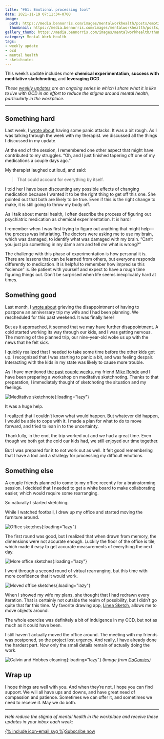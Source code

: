```yaml
---
title: "#61: Emotional processing tool"
date: 2021-11-19 07:11:34-0700
image: 
  path: https://media.bennorris.com/images/mentalworkhealth/posts/emotional-processing.jpg
  thumbnail: https://media.bennorris.com/images/mentalworkhealth/posts/thumbnails/emotional-processing.jpg
gallery_thumb: https://media.bennorris.com/images/mentalworkhealth/thumbs/emotional-processing.jpg
category: Mental Work Health
tags:
- weekly update
- ocd
- mental health
- sketchnotes
---
```


This week’s update includes more **chemical experimentation**, **success with meditative sketchnoting**, and **leveraging OCD**.

_These [weekly updates](https://bennorris.com/tags/weekly-update/) are an ongoing series in which I share what it is like to live with OCD in an effort to reduce the stigma around mental health, particularly in the workplace._

***


## Something hard

Last week, I [wrote about](https://bennorris.com/2021/11/11/i-feel-calm) having some panic attacks. It was a bit rough. As I was talking through the week with my therapist. we discussed all the things I discussed in my update.

At the end of the session, I remembered one other aspect that might have contributed to my struggles. “Oh, and I just finished tapering off one of my medications a couple days ago.”

My therapist laughed out loud, and said:

> That could account for everything by itself.

I told her I have been discounting any possible effects of changing medication because I wanted it to be the right thing to get off this one. She pointed out that both are likely to be true. Even if this is the right change to make, it is still going to throw my body off.

As I talk about mental health, I often describe the process of figuring out psychiatric medication as chemical experimentation. It is hard!

I remember when I was first trying to figure out anything that might help—the process was infuriating. The doctors were asking me to use my brain, which was damaged, to identify what was damaged with my brain. “Can’t you just jab something in my damn arm and tell *me* what is wrong?”

The challenge with this phase of experimentation is how personal it is. There are lessons that can be learned from others, but everyone responds differently to medication. It is helpful to remember how imprecise this “science” is. Be patient with yourself and expect to have a rough time figuring things out. Don’t be surprised when life seems inexplicably hard at times.


## Something good

Last month, I [wrote about](https://bennorris.com/2021/10/22/impulse-control) grieving the disappointment of having to postpone an anniversary trip my wife and I had been planning. We rescheduled for this past weekend. It was finally here!

But as it approached, it seemed that we may have further disappointment. A cold started working its way through our kids, and I was getting nervous. The morning of the planned trip, our nine-year-old woke us up with the news that he felt sick.

I quickly realized that I needed to take some time before the other kids got up. I recognized that I was starting to panic a bit, and was feeling despair. Interacting with the kids in my state was likely to cause more trouble.

As I have mentioned [the past](https://bennorris.com/2021/11/11/i-feel-calm) [couple weeks](https://bennorris.com/2021/11/05/just-say-yes), my friend [Mike Rohde](https://rohdesign.com/) and I have been preparing a workshop on meditative sketchnoting. Thanks to that preparation, I immediately thought of sketchoting the situation and my feelings.

![Meditative sketchnote](https://media.bennorris.com/images/mentalworkhealth/posts/meditative-sketchnote-example.jpg){:loading="lazy"}

It was a huge help.

I realized that I couldn’t know what would happen. But whatever did happen, I would be able to cope with it. I made a plan for what to do to move forward, and tried to lean in to the uncertainty.

Thankfully, in the end, the trip worked out and we had a great time. Even though we both got the cold our kids had, we still enjoyed our time together.

But I was prepared for it to not work out as well. It felt good remembering that I have a tool and a strategy for processing my difficult emotions.


## Something else

A couple friends planned to come to my office recently for a brainstorming session. I decided that I needed to get a white board to make collaborating easier, which would require some rearranging.

So naturally I started sketching.

While I watched football, I drew up my office and started moving the furniture around.

![Office sketches](https://media.bennorris.com/images/mentalworkhealth/posts/office-layout-initial-sketch.jpg){:loading="lazy"}

The first round was good, but I realized that when drawn from memory, the dimensions were not accurate enough. Luckily the floor of the office is tile, which made it easy to get accurate measurements of everything the next day.

![More office sketches](https://media.bennorris.com/images/mentalworkhealth/posts/office-layout-accurate-sketch.jpg){:loading="lazy"}

I went through a second round of virtual rearranging, but this time with more confidence that it would work.

![Moved office sketches](https://media.bennorris.com/images/mentalworkhealth/posts/office-options-sketch.jpg){:loading="lazy"}

When I showed my wife my plans, she thought that I had redrawn every iteration. That is certainly not outside the realm of possibility, but I didn’t go quite that far this time. My favorite drawing app, [Linea Sketch](https://linea-app.com), allows me to move objects around.

The whole exercise was definitely a bit of indulgence in my OCD, but not as much as it could have been.

I still haven’t actually moved the office around. The meeting with my friends was postponed, so the project lost urgency. And really, I have already done the hardest part. Now only the small details remain of actually doing the work.

![Calvin and Hobbes cleaning](https://media.bennorris.com/images/mentalworkhealth/posts/calvin-and-hobbes-cleaning.gif){:loading="lazy"}
*(Image from [GoComics](https://www.gocomics.com/calvinandhobbes/1989/06/22))*


## Wrap up

I hope things are well with you. And when they’re not, I hope you can find support. We will all have ups and downs, and have great need of compassion and patience. Sometimes we can offer it, and sometimes we need to receive it. May we do both.


***

_Help reduce the stigma of mental health in the workplace and receive these updates in your inbox each week:_

<a href="https://bennorris.com/subscribe/mwh/" class="btn"><span class="icon">{% include icon-email.svg %}</span>Subscribe now</a>
